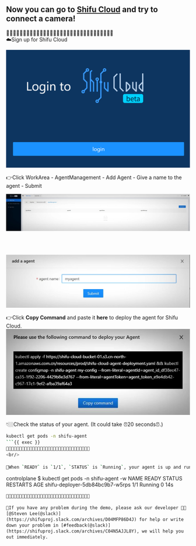 
## Now you can go to [Shifu Cloud](https://cloud.shifu.dev) and try to connect a camera!

🔹🔹🔹🔹🔹🔹🔹🔹🔹🔹🔹🔹🔹🔹🔹🔹🔹🔹🔹🔹🔹🔹🔹🔹🔹🔹🔹🔹🔹🔹🔹🔹
<br/>
☁️Sign up for Shifu Cloud

![Shifu Cloud Login](https://raw.githubusercontent.com/Edgenesis/killercoda-shifu-demo/main/images/login-en.png)


👉Click WorkArea - AgentManagement - Add Agent - Give a name to the agent - Submit

![Add Agent](https://raw.githubusercontent.com/Edgenesis/killercoda-shifu-demo/main/images/agent-en.jpg)

<br/>
<br/>

![Name the Agent](https://raw.githubusercontent.com/Edgenesis/killercoda-shifu-demo/main/images/agentname-en.jpg)


👉Click **Copy Command** and paste it **here** to deploy the agent for Shifu Cloud.
![Deploy Agent](https://raw.githubusercontent.com/Edgenesis/killercoda-shifu-demo/main/images/deployagent-en.jpg)


👇🏼Check the status of your agent. (It could take ⏰20 seconds⏰.)
```bash
kubectl get pods -n shifu-agent
```{{ exec }}
🔹🔹🔹🔹🔹🔹🔹🔹🔹🔹🔹🔹🔹🔹🔹🔹🔹🔹🔹🔹🔹🔹🔹🔹🔹🔹🔹🔹🔹🔹🔹🔹
<br/>

👀When `READY` is `1/1`, `STATUS` is `Running`, your agent is up and running.
```
controlplane $ kubectl get pods -n shifu-agent -w
NAME                              READY   STATUS    RESTARTS   AGE
shifu-deployer-5db84bc9b7-w5rps   1/1     Running   0          14s
```
🔹🔹🔹🔹🔹🔹🔹🔹🔹🔹🔹🔹🔹🔹🔹🔹🔹🔹🔹🔹🔹🔹🔹🔹🔹🔹🔹🔹🔹🔹🔹🔹

🔔If you have any problem during the demo, please ask our developer 👷🏽[@Steven Lee(@slack)](https://shifuproj.slack.com/archives/D04MFP86D4J) for help or write down your problem in [#feedback(@slack)](https://shifuproj.slack.com/archives/C04N5AJJL8Y), we will help you out immediately.